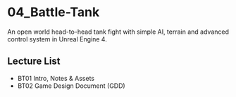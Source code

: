 # 04_Battle-Tank
An open world head-to-head tank fight with simple AI, terrain and advanced control system in Unreal Engine 4.

## Lecture List
* BT01 Intro, Notes & Assets
* BT02 Game Design Document (GDD)

